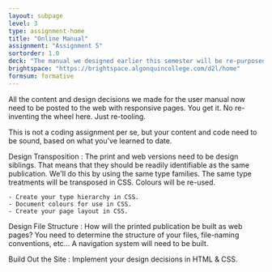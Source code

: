 ```yaml
---
layout: subpage
level: 3
type: assignment-home
title: "Online Manual"
assignment: "Assignment 5"
sortorder: 1.0
deck: "The manual we designed earlier this semester will be re-purposed for the web."
brightspace: "https://brightspace.algonquincollege.com/d2l/home"
formsum: formative
---
```

All the content and design decisions we made for the user manual now need to be posted to the web with responsive pages. You get it. No re-inventing the wheel here. Just re-tooling.

This is not a coding assignment per se, but your content and code need to be sound, based on what you've learned to date.

Design Transposition
: The print and web versions need to be design siblings. That means that they should be readily identifiable as the same publication. We'll do this by using the same type families. The same type treatments will be transposed in CSS. Colours will be re-used.

    - Create your type hierarchy in CSS.
    - Document colours for use in CSS.
    - Create your page layout in CSS.

Design File Structure
: How will the printed publication be built as web pages? You need to determine the structure of your files, file-naming conventions, etc... A navigation system will need to be built.

Build Out the Site
: Implement your design decisions in HTML & CSS.